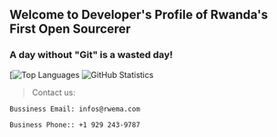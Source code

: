 <!-- ROADMAP -->
## Welcome to Developer's Profile of Rwanda's First Open Sourcerer

### A day without "Git" is a wasted day!
[![Top Languages](https://github-readme-stats.vercel.app/api/top-langs/?username=rwema3&show_icons=true&theme=highcontrast)
![GitHub Statistics](https://github-readme-stats.vercel.app/api?username=rwema3&theme=highcontrast)



> Contact us:
```
Bussiness Email: infos@rwema.com
```
```
Business Phone:: +1 929 243-9787
```


